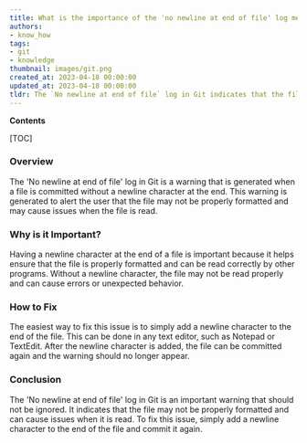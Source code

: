```yaml
---
title: What is the importance of the 'no newline at end of file' log message?
authors:
- know_how
tags:
- git
- knowledge
thumbnail: images/git.png
created_at: 2023-04-18 00:00:00
updated_at: 2023-04-18 00:00:00
tldr: The `No newline at end of file` log in Git indicates that the file being committed does not have a newline character at the end.
---
```


**Contents**

[TOC]

### Overview

The 'No newline at end of file' log in Git is a warning that is generated when a file is committed without a newline character at the end. This warning is generated to alert the user that the file may not be properly formatted and may cause issues when the file is read.

### Why is it Important?

Having a newline character at the end of a file is important because it helps ensure that the file is properly formatted and can be read correctly by other programs. Without a newline character, the file may not be read properly and can cause errors or unexpected behavior.

### How to Fix

The easiest way to fix this issue is to simply add a newline character to the end of the file. This can be done in any text editor, such as Notepad or TextEdit. After the newline character is added, the file can be committed again and the warning should no longer appear.

### Conclusion

The 'No newline at end of file' log in Git is an important warning that should not be ignored. It indicates that the file may not be properly formatted and can cause issues when it is read. To fix this issue, simply add a newline character to the end of the file and commit it again.
